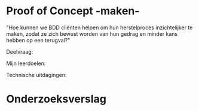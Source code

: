 # Proof of Concept -maken-

"Hoe kunnen we BDD cliënten helpen om hun herstelproces inzichtelijker te maken, zodat ze zich bewust worden van hun gedrag en minder kans hebben op een terugval?"

Deelvraag: 

Mijn leerdoelen:

Technische uitdagingen:


# Onderzoeksverslag 


